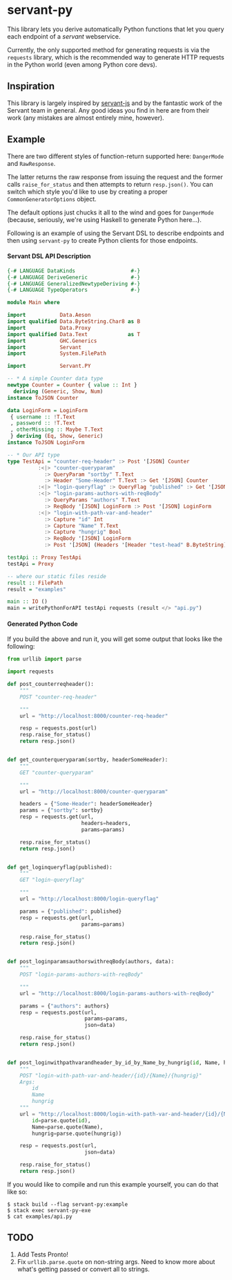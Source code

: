 # servant-py

This library lets you derive automatically Python functions that let you query each endpoint of a *servant* webservice.

Currently, the only supported method for generating requests is via the `requests` library, which is the recommended way to generate HTTP requests in the Python world (even among Python core devs).

## Inspiration

This library is largely inspired by [servant-js](https://github.com/haskell-servant/servant-js) and by the fantastic work of the Servant team in general. Any good ideas you find in here are from their work (any mistakes are almost entirely mine, however).

## Example

There are two different styles of function-return supported here: `DangerMode` and `RawResponse`.

The latter returns the raw response from issuing the request and the former calls `raise_for_status` and then attempts to return `resp.json()`. You can switch which style you'd like to use by creating a proper `CommonGeneratorOptions` object.

The default options just chucks it all to the wind and goes for `DangerMode` (because, seriously, we're using Haskell to generate Python here...).

Following is an example of using the Servant DSL to describe endpoints and then using `servant-py` to create Python clients for those endpoints.

#### Servant DSL API Description

``` haskell
{-# LANGUAGE DataKinds                  #-}
{-# LANGUAGE DeriveGeneric              #-}
{-# LANGUAGE GeneralizedNewtypeDeriving #-}
{-# LANGUAGE TypeOperators              #-}

module Main where

import           Data.Aeson
import qualified Data.ByteString.Char8 as B
import           Data.Proxy
import qualified Data.Text             as T
import           GHC.Generics
import           Servant
import           System.FilePath

import           Servant.PY

-- * A simple Counter data type
newtype Counter = Counter { value :: Int }
  deriving (Generic, Show, Num)
instance ToJSON Counter

data LoginForm = LoginForm
 { username :: !T.Text
 , password :: !T.Text
 , otherMissing :: Maybe T.Text
 } deriving (Eq, Show, Generic)
instance ToJSON LoginForm

-- * Our API type
type TestApi = "counter-req-header" :> Post '[JSON] Counter
          :<|> "counter-queryparam"
            :> QueryParam "sortby" T.Text
            :> Header "Some-Header" T.Text :> Get '[JSON] Counter
          :<|> "login-queryflag" :> QueryFlag "published" :> Get '[JSON] LoginForm
          :<|> "login-params-authors-with-reqBody"
            :> QueryParams "authors" T.Text
            :> ReqBody '[JSON] LoginForm :> Post '[JSON] LoginForm
          :<|> "login-with-path-var-and-header"
            :> Capture "id" Int
            :> Capture "Name" T.Text
            :> Capture "hungrig" Bool
            :> ReqBody '[JSON] LoginForm
            :> Post '[JSON] (Headers '[Header "test-head" B.ByteString] LoginForm)

testApi :: Proxy TestApi
testApi = Proxy

-- where our static files reside
result :: FilePath
result = "examples"

main :: IO ()
main = writePythonForAPI testApi requests (result </> "api.py")
```

#### Generated Python Code

If you build the above and run it, you will get some output that looks like the following:

```python
from urllib import parse

import requests

def post_counterreqheader():
    """
    POST "counter-req-header"

    """
    url = "http://localhost:8000/counter-req-header"

    resp = requests.post(url)
    resp.raise_for_status()
    return resp.json()


def get_counterqueryparam(sortby, headerSomeHeader):
    """
    GET "counter-queryparam"

    """
    url = "http://localhost:8000/counter-queryparam"

    headers = {"Some-Header": headerSomeHeader}
    params = {"sortby": sortby}
    resp = requests.get(url,
                        headers=headers,
                        params=params)

    resp.raise_for_status()
    return resp.json()


def get_loginqueryflag(published):
    """
    GET "login-queryflag"

    """
    url = "http://localhost:8000/login-queryflag"

    params = {"published": published}
    resp = requests.get(url,
                        params=params)

    resp.raise_for_status()
    return resp.json()


def post_loginparamsauthorswithreqBody(authors, data):
    """
    POST "login-params-authors-with-reqBody"

    """
    url = "http://localhost:8000/login-params-authors-with-reqBody"

    params = {"authors": authors}
    resp = requests.post(url,
                         params=params,
                         json=data)

    resp.raise_for_status()
    return resp.json()


def post_loginwithpathvarandheader_by_id_by_Name_by_hungrig(id, Name, hungrig, data):
    """
    POST "login-with-path-var-and-header/{id}/{Name}/{hungrig}"
    Args:
        id
        Name
        hungrig
    """
    url = "http://localhost:8000/login-with-path-var-and-header/{id}/{Name}/{hungrig}".format(
        id=parse.quote(id),
        Name=parse.quote(Name),
        hungrig=parse.quote(hungrig))

    resp = requests.post(url,
                         json=data)

    resp.raise_for_status()
    return resp.json()
```

If you would like to compile and run this example yourself, you can do that like so:

```
$ stack build --flag servant-py:example
$ stack exec servant-py-exe
$ cat examples/api.py
```

## TODO

1. Add Tests Pronto!
2. Fix `urllib.parse.quote` on non-string args. Need to know more about what's getting passed or convert all to strings.
